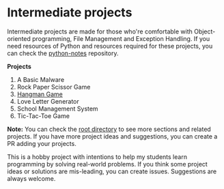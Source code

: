 # Intermediate projects

Intermediate projects are made for those who're comfortable with Object-oriented
programming, File Management and Exception Handling. If you need resources of
Python and resources required for these projects, you can check the
[python-notes](https://github.com/ghimiresdp/python-notes) repository.

**Projects**


1. A Basic Malware
2. Rock Paper Scissor Game
3. [Hangman Game](srs_hangman.md)
4. Love Letter Generator
5. School Management System
6. Tic-Tac-Toe Game


**Note:** You can check the
[root directory](https://github.com/ghimiresdp/python-projects) to see more
sections and related projects. If you have more project ideas and suggestions,
you can create a PR adding your projects.

This is a hobby project with intentions to help my students learn programming
by solving real-world problems. If you think some project ideas or solutions are
mis-leading, you can create issues. Suggestions are always welcome.
